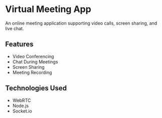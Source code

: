 # Virtual Meeting App

An online meeting application supporting video calls, screen sharing, and live chat.

## Features
- Video Conferencing
- Chat During Meetings
- Screen Sharing
- Meeting Recording

## Technologies Used
- WebRTC
- Node.js
- Socket.io
